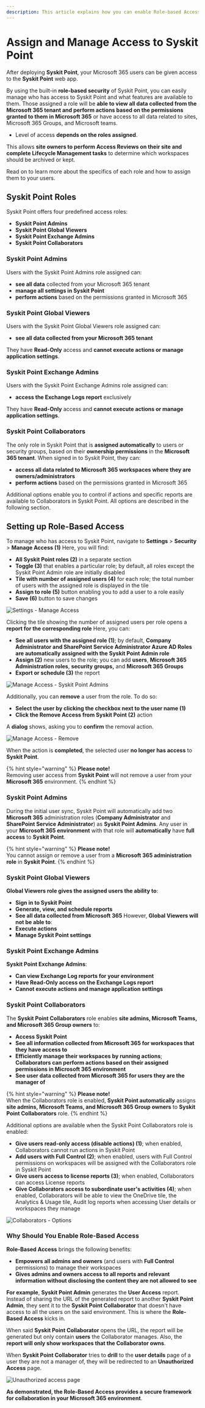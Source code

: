 ```yaml
---
description: This article explains how you can enable Role-based Access in Syskit Point.
---
```


# Assign and Manage Access to Syskit Point

After deploying **Syskit Point**, your Microsoft 365 users can be given access to the **Syskit Point** web app.

By using the built-in **role-based security** of Syskit Point, you can easily manage who has access to Syskit Point and what features are available to them. Those assigned a role will be **able to view all data collected from the Microsoft 365 tenant and perform actions based on the permissions granted to them in Microsoft 365** or have access to all data related to sites, Microsoft 365 Groups, and Microsoft teams.
 * Level of access **depends on the roles assigned**.

This allows **site owners to perform Access Reviews on their site and complete Lifecycle Management tasks** to determine which workspaces should be archived or kept. 

Read on to learn more about the specifics of each role and how to assign them to your users. 

## Syskit Point Roles

Syskit Point offers four predefined access roles:

* **Syskit Point Admins**
* **Syskit Point Global Viewers**
* **Syskit Point Exchange Admins**
* **Syskit Point Collaborators**

### Syskit Point Admins

Users with the Syskit Point Admins role assigned can:

* **see all data** collected from your Microsoft 365 tenant
* **manage all settings in Syskit Point** 
* **perform actions** based on the permissions granted in Microsoft 365

### Syskit Point Global Viewers

Users with the Syskit Point Global Viewers role assigned can:

* **see all data collected from your Microsoft 365 tenant**

They have **Read-Only** access and **cannot execute actions or manage application settings**.

### Syskit Point Exchange Admins

Users with the Syskit Point Exchange Admins role assigned can:

* **access the Exchange Logs report** exclusively

They have **Read-Only** access and **cannot execute actions or manage application settings**.

### Syskit Point Collaborators

The only role in Syskit Point that is **assigned automatically** to users or security groups, based on their **ownership permissions** in the **Microsoft 365 tenant**. When signed in to Syskit Point, they can:

* **access all data related to Microsoft 365 workspaces where they are owners/administrators**
* **perform actions** based on the permissions granted in Microsoft 365

Additional options enable you to control if actions and specific reports are available to Collaborators in Syskit Point. All options are described in the following section.

## Setting up Role-Based Access

To manage who has access to Syskit Point, navigate to **Settings** > **Security** > **Manage Access (1)**
Here, you will find:
* **All Syskit Point roles (2)** in a separate section
* **Toggle (3)** that enables a particular role; by default, all roles except the Syskit Point Admin role are initially disabled 
* **Tile with number of assigned users (4)** for each role; the total number of users with the assigned role is displayed in the tile
* **Assign to role (5)** button enabling you to add a user to a role easily
* **Save (6)** button to save changes

![Settings - Manage Access](../.gitbook/assets/enable-role-based-access-manage-access.png)

Clicking the tile showing the number of assigned users per role opens a **report for the corresponding role**
Here, you can:
* **See all users with the assigned role (1)**; by default, **Company Administrator and SharePoint Service Administrator Azure AD Roles are automatically assigned with the Syskit Point Admin role**
* **Assign (2)** new users to the role; you can add **users**, **Microsoft 365 Administration roles**, **security groups,** and **Microsoft 365 Groups**
* **Export or schedule (3)** the report

![Manage Access - Syskit Point Admins](../.gitbook/assets/enable-role-based-access-admins.png)

Additionally, you can **remove** a user from the role. To do so:
* **Select the user by clicking the checkbox next to the user name \(1\)**
* **Click the Remove Access from Syskit Point \(2\)** action

A **dialog** shows, asking you to **confirm** the removal action.

![Manage Access - Remove](../.gitbook/assets/enable-role-based-access-remove.png)

When the action is **completed**, the selected user **no longer has access** to **Syskit Point**.

{% hint style="warning" %}
**Please note!**  
Removing user access from **Syskit Point** will not remove a user from your **Microsoft 365** environment.
{% endhint %}

### Syskit Point Admins

During the initial user sync, Syskit Point will automatically add two **Microsoft 365** administration roles \(**Company Administrator** and **SharePoint Service Administrator**\) as **Syskit Point Admins**. Any user in your **Microsoft 365 environment** with that role will **automatically** have **full access** to **Syskit Point**.

{% hint style="warning" %}
**Please note!**  
You cannot assign or remove a user from a **Microsoft 365 administration role** in **Syskit Point**.
{% endhint %}

### Syskit Point Global Viewers

**Global Viewers role gives the assigned users the ability to**:
* **Sign in to Syskit Point**
* **Generate, view, and schedule reports**
* **See all data collected from Microsoft 365**
However, **Global Viewers will not be able to**:
* **Execute actions**
* **Manage Syskit Point settings**

### Syskit Point Exchange Admins

**Syskit Point Exchange Admins**:
* **Can view Exchange Log reports for your environment**
* **Have Read-Only access on the Exchange Logs report**
* **Cannot execute actions and manage application settings**

### Syskit Point Collaborators

The **Syskit Point Collaborators** role enables **site admins, Microsoft Teams, and Microsoft 365 Group owners** to:
* **Access Syskit Point**
* **See all information collected from Microsoft 365 for workspaces that they have access to**
* **Efficiently manage their workspaces by running actions**; **Collaborators can perform actions based on their assigned permissions in Microsoft 365 environment**
* **See user data collected from Microsoft 365 for users they are the manager of**

{% hint style="warning" %}
**Please note!**  
When the Collaborators role is enabled, **Syskit Point automatically** assigns **site admins, Microsoft Teams, and Microsoft 365 Group owners** to **Syskit Point Collaborators** role.
{% endhint %}

Additional options are available when the Syskit Point Collaborators role is enabled:
* **Give users read-only access (disable actions) (1)**; when enabled, Collaborators cannot run actions in Syskit Point
* **Add users with Full Control (2)**; when enabled, users with Full Control permissions on workspaces will be assigned with the Collaborators role in Syskit Point
* **Give users access to license reports (3)**; when enabled, Collaborators can access License reports
* **Give Collaborators access to subordinate user's activities (4)**; when enabled, Collaborators will be able to view the OneDrive tile, the Analytics & Usage tile, Audit log reports when accessing User details or workspaces they manage

![Collaborators - Options](../.gitbook/assets/enable-role-based-access-collaborator-options.png)

### Why Should You Enable Role-Based Access

**Role-Based Access** brings the following benefits:
* **Empowers all admins and owners** \(and users with **Full Control** permissions\) to manage their workspaces
* **Gives admins and owners access to all reports and relevant information without disclosing the content they are not allowed to see**


**For example**, **Syskit Point Admin** generates the **User Access** report. Instead of sharing the URL of the generated report to another **Syskit Point Admin**, they sent it to the **Syskit Point Collaborator** that doesn't have access to all the users on the said environment. This is where the **Role-Based Access** kicks in.

When said **Syskit Point Collaborator** opens the URL, the report will be generated but only contain **users** the Collaborator manages. Also, the **report will only show workspaces that the Collaborator owns**.

When **Syskit Point Collaborator** tries to **drill** to the **user details** page of a user they are not a manager of, they will be redirected to an **Unauthorized Access** page.

![Unauthorized access page](../.gitbook/assets/enable-role-based-access-unauthorized-access.png)

**As demonstrated, the Role-Based Access provides a secure framework for collaboration in your Microsoft 365 environment**.